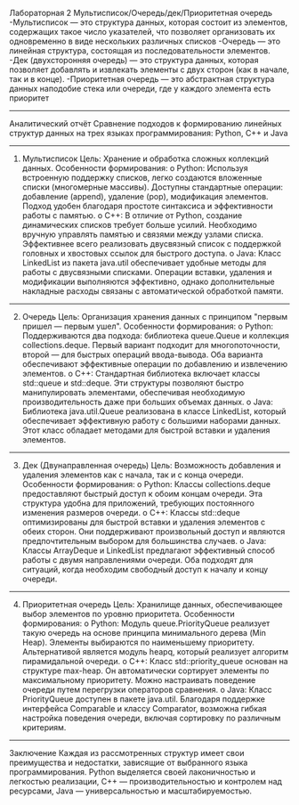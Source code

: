 Лабораторная 2 Мультисписок/Очередь/дек/Приоритетная очередь
-Мультисписок — это структура данных, которая состоит из элементов, содержащих такое число указателей, что позволяет организовать их одновременно в виде нескольких различных списков
-Очередь — это линейная структура, состоящая из последовательности элементов. 
-Дек (двухсторонняя очередь) — это структура данных, которая позволяет добавлять и извлекать элементы с двух сторон (как в начале, так и в конце). 
-Приоритетная очередь — это абстрактная структура данных наподобие стека или очереди, где у каждого элемента есть приоритет

________________________________________
Аналитический отчёт
Сравнение подходов к формированию линейных структур данных на трех языках программирования: Python, C++ и Java
________________________________________
1. Мультисписок 
Цель: Хранение и обработка сложных коллекций данных.
Особенности формирования:
o	Python: Используя встроенную поддержку списков, легко создаются вложенные списки (многомерные массивы). Доступны стандартные операции: добавление (append), удаление (pop), модификация элементов. Подход удобен благодаря простоте синтаксиса и эффективности работы с памятью.
o	C++: В отличие от Python, создание динамических списков требует больше усилий. Необходимо вручную управлять памятью и связями между узлами списка. Эффективнее всего реализовать двусвязный список с поддержкой головных и хвостовых ссылок для быстрого доступа.
o	Java: Класс LinkedList из пакета java.util обеспечивает удобные методы для работы с двусвязными списками. Операции вставки, удаления и модификации выполняются эффективно, однако дополнительные накладные расходы связаны с автоматической обработкой памяти.
________________________________________
2. Очередь 
Цель: Организация хранения данных с принципом "первым пришел — первым ушел".
Особенности формирования:
o	Python: Поддерживаются два подхода: библиотека queue.Queue и коллекция collections.deque. Первый вариант подходит для многопоточности, второй — для быстрых операций ввода-вывода. Оба варианта обеспечивают эффективные операции по добавлению и извлечению элементов.
o	C++: Стандартная библиотека включает классы std::queue и std::deque. Эти структуры позволяют быстро манипулировать элементами, обеспечивая необходимую производительность даже при больших объемах данных.
o	Java: Библиотека java.util.Queue реализована в классе LinkedList, который обеспечивает эффективную работу с большими наборами данных. Этот класс обладает методами для быстрой вставки и удаления элементов.
________________________________________
3. Дек (Двунаправленная очередь)
Цель: Возможность добавления и удаления элементов как с начала, так и с конца очереди.
Особенности формирования:
o	Python: Классы collections.deque предоставляют быстрый доступ к обоим концам очереди. Эта структура удобна для приложений, требующих постоянного изменения размеров очереди.
o	C++: Классы std::deque оптимизированы для быстрой вставки и удаления элементов с обеих сторон. Они поддерживают произвольный доступ и являются предпочтительным выбором для большинства случаев.
o	Java: Классы ArrayDeque и LinkedList предлагают эффективный способ работы с двумя направлениями очереди. Оба подходят для ситуаций, когда необходим свободный доступ к началу и концу очереди.
________________________________________
4. Приоритетная очередь
Цель: Хранилище данных, обеспечивающее выбор элементов по уровню приоритета.
Особенности формирования:
o	Python: Модуль queue.PriorityQueue реализует такую очередь на основе принципа минимального дерева (Min Heap). Элементы выбираются по наименьшему приоритету. Альтернативой является модуль heapq, который реализует алгоритм пирамидальной очереди.
o	C++: Класс std::priority_queue основан на структуре max-heap. Он автоматически сортирует элементы по максимальному приоритету. Можно настраивать поведение очереди путем перегрузки операторов сравнения.
o	Java: Класс PriorityQueue доступен в пакете java.util. Благодаря поддержке интерфейса Comparable и классу Comparator, возможна гибкая настройка поведения очереди, включая сортировку по различным критериям.
________________________________________
Заключение
Каждая из рассмотренных структур имеет свои преимущества и недостатки, зависящие от выбранного языка программирования. Python выделяется своей лаконичностью и легкостью реализации, C++ — производительностью и контролем над ресурсами, Java — универсальностью и масштабируемостью.
 	
